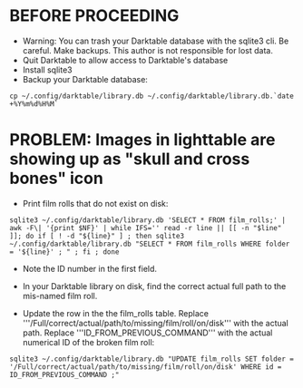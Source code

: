 # BEFORE PROCEEDING
* Warning: You can trash your Darktable database with the sqlite3 cli. Be careful. Make backups. This author is not responsible for lost data.
* Quit Darktable to allow access to Darktable's database
* Install sqlite3
* Backup your Darktable database:

```cp ~/.config/darktable/library.db ~/.config/darktable/library.db.`date +%Y%m%d%H%M` ```

# PROBLEM: Images in lighttable are showing up as "skull and cross bones" icon
* Print film rolls that do not exist on disk:

```sqlite3 ~/.config/darktable/library.db 'SELECT * FROM film_rolls;' | awk -F\| '{print $NF}' | while IFS='' read -r line || [[ -n "$line" ]]; do if [ ! -d "${line}" ] ; then sqlite3 ~/.config/darktable/library.db "SELECT * FROM film_rolls WHERE folder = '${line}' ; " ; fi ; done```

* Note the ID number in the first field.

* In your Darktable library on disk, find the correct actual full path to the mis-named film roll.

* Update the row in the the film_rolls table. Replace '''/Full/correct/actual/path/to/missing/film/roll/on/disk''' with the actual path. Replace '''ID_FROM_PREVIOUS_COMMAND''' with the actual numerical ID of the broken film roll:

```sqlite3 ~/.config/darktable/library.db "UPDATE film_rolls SET folder = '/Full/correct/actual/path/to/missing/film/roll/on/disk' WHERE id = ID_FROM_PREVIOUS_COMMAND ;"```
